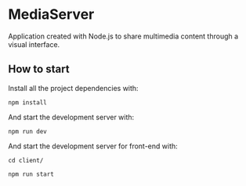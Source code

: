 # MediaServer
Application created with Node.js to share multimedia content through a visual interface.

## How to start
Install all the project dependencies with:
```
npm install
```

And start the development server with:
```
npm run dev
```
And start the development server for front-end with:
```
cd client/
```
```
npm run start
```
